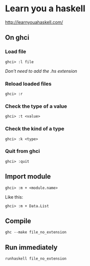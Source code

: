 # Learn you a haskell
http://learnyouahaskell.com/

## On ghci

### Load file

```
ghci> :l file
```

*Don't need to add the .hs extension*

### Reload loaded files

```
ghci> :r
```

### Check the type of a value

```
ghci> :t <value>
```

### Check the kind of a type

```
ghci> :k <type>
```

### Quit from ghci

```
ghci> :quit
```

## Import module

```
ghci> :m + <module.name>
```

Like this:

```
ghci> :m + Data.List
```

## Compile

```
ghc --make file_no_extension
```

## Run immediately

```
runhaskell file_no_extension
```
